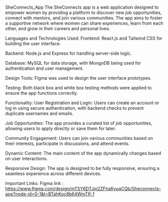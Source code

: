 SheConnects_App
The SheConnects app is a web application designed to empower women by providing a platform to discover new job opportunities, connect with mentors, and join various communities. The app aims to foster a supportive network where women can share experiences, learn from each other, and grow in their careers and personal lives.

Languages and Technologies Used:
Frontend: React.js and Tailwind CSS for building the user interface.

Backend: Node.js and Express for handling server-side logic.

Database: MySQL for data storage, with MongoDB being used for authentication and user management.

Design Tools: Figma was used to design the user interface prototypes.

Testing: Both black box and white box testing methods were applied to ensure the app functions correctly.

Functionality:
User Registration and Login: Users can create an account or log in using secure authentication, with backend checks to prevent duplicate usernames and emails.

Job Opportunities: The app provides a curated list of job opportunities, allowing users to apply directly or save them for later.

Community Engagement: Users can join various communities based on their interests, participate in discussions, and attend events.

Dynamic Content: The main content of the app dynamically changes based on user interactions.

Responsive Design: The app is designed to be fully responsive, ensuring a seamless experience across different devices.

Important Links:
Figma link : https://www.figma.com/design/mTSY6DTJpj2ZFha6yuqCQb/Sheconnects-app?node-id=0-1&t=BTahKoc8b64WmTIf-1
